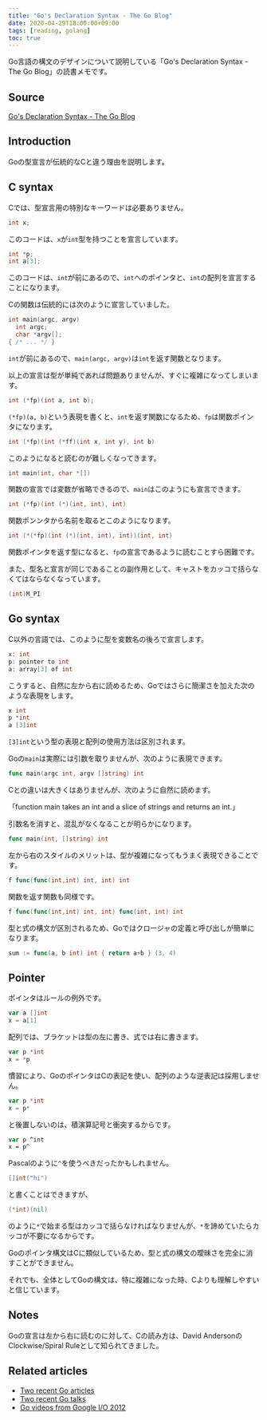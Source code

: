 ```yaml
---
title: "Go's Declaration Syntax - The Go Blog"
date: 2020-04-29T18:00:00+09:00
tags: [reading, golang]
toc: true
---
```


Go言語の構文のデザインについて説明している「Go's Declaration Syntax - The Go Blog」の読書メモです。

<!--more-->

## Source

[Go's Declaration Syntax - The Go Blog](https://blog.golang.org/declaration-syntax)

## Introduction

Goの型宣言が伝統的なCと違う理由を説明します。

## C syntax

Cでは、型宣言用の特別なキーワードは必要ありません。

```c
int x;
```

このコードは、`x`が`int`型を持つことを宣言しています。

```c
int *p;
int a[3];
```

このコードは、`int`が前にあるので、`int`へのポインタと、`int`の配列を宣言することになります。

Cの関数は伝統的には次のように宣言していました。

```c
int main(argc, argv)
  int argc;
  char *argv[];
{ /* ... */ }
```

`int`が前にあるので、`main(argc, argv)`は`int`を返す関数となります。

以上の宣言は型が単純であれば問題ありませんが、すぐに複雑になってしまいます。

```c
int (*fp)(int a, int b);
```

`(*fp)(a, b)`という表現を書くと、`int`を返す関数になるため、`fp`は関数ポインタになります。

```c
int (*fp)(int (*ff)(int x, int y), int b)
```

このようになると読むのが難しくなってきます。

```c
int main(int, char *[])
```

関数の宣言では変数が省略できるので、`main`はこのようにも宣言できます。

```c
int (*fp)(int (*)(int, int), int)
```

関数ポンンタから名前を取るとこのようになります。

```c
int (*(*fp)(int (*)(int, int), int))(int, int)
```

関数ポインタを返す型になると、`fp`の宣言であるように読むことすら困難です。

また、型名と宣言が同じであることの副作用として、キャストをカッコで括らなくてはならなくなっています。

```c
(int)M_PI
```

## Go syntax

C以外の言語では、このように型を変数名の後ろで宣言します。

```c
x: int
p: pointer to int
a: array[3] of int
```

こうすると、自然に左から右に読めるため、Goではさらに簡潔さを加えた次のような表現をします。

```go
x int
p *int
a [3]int
```

`[3]int`という型の表現と配列の使用方法は区別されます。

Goの`main`は実際には引数を取りませんが、次のように表現できます。

```go
func main(argc int, argv []string) int
```

Cとの違いは大きくはありませんが、次のように自然に読めます。

「function main takes an int and a slice of strings and returns an int.」

引数名を消すと、混乱がなくなることが明らかになります。

```go
func main(int, []string) int
```

左から右のスタイルのメリットは、型が複雑になってもうまく表現できることです。

```go
f func(func(int,int) int, int) int
```

関数を返す関数も同様です。

```go
f func(func(int,int) int, int) func(int, int) int
```

型と式の構文が区別されるため、Goではクロージャの定義と呼び出しが簡単になります。

```go
sum := func(a, b int) int { return a+b } (3, 4)
```

## Pointer

ポインタはルールの例外です。

```go
var a []int
x = a[1]
```

配列では、ブラケットは型の左に書き、式では右に書きます。

```go
var p *int
x = *p
```

慣習により、GoのポインタはCの表記を使い、配列のような逆表記は採用しません。

```go
var p *int
x = p*
```

と後置しないのは、積演算記号と衝突するからです。

```pascal
var p ^int
x = p^
```

Pascalのように`^`を使うべきだったかもしれません。

```go
[]int("hi")
```

と書くことはできますが、

```go
(*int)(nil)
```

のように`*`で始まる型はカッコで括らなければなりませんが、`*`を諦めていたらカッコが不要になるからです。

Goのポインタ構文はCに類似しているため、型と式の構文の曖昧さを完全に消すことができません。

それでも、全体としてGoの構文は、特に複雑になった時、Cよりも理解しやすいと信じています。

## Notes

Goの宣言は左から右に読むのに対して、Cの読み方は、David AndersonのClockwise/Spiral Ruleとして知られてきました。

##  Related articles

- [Two recent Go articles](https://blog.golang.org/two-recent-go-articles)
- [Two recent Go talks](https://blog.golang.org/two-recent-go-talks)
- [Go videos from Google I/O 2012](https://blog.golang.org/io2012-videos)


